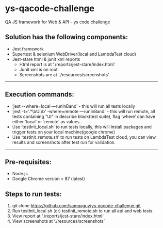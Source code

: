 # ys-qacode-challenge
QA JS framework for Web &amp; API - ys code challenge

## Solution has the following components:
* Jest framework
* Supertest & selenium WebDriver(local and LambdaTest cloud)
* Jest-stare html & junit xml reports 
  * Html report is at ‘./reports/jest-stare/index.html’
  * Junit.xml is on root
  * Screenshots are at ‘./resources/screenshots’

---
## Execution commands:
  * ‘jest --where=local —runInBand’ - this will run all tests locally
  * ‘jest -t='.*\bUI\b' -where=remote —runInBand' - this will run remote, all tests containing “UI” in describe block(test suite), flag ‘where’ can have either ‘local’ or ‘remote’ as values.
  * Use ‘testInit_local.sh’ to run tests locally, this will install packages and trigger tests on your local machine(google chrome)
  * Use ‘testInit_remote.sh’ to run tests on LambdaTest cloud, you can view results and screenshots after test run for validation.

---
## Pre-requisites:
  * Node.js
  * Google Chrome version > 87 (latest)

## Steps to run tests:
1. git clone https://github.com/samqaguy/ys-qacode-challenge.git
2. Run testInit_local.sh (or) testInit_remote.sh to run all api and web tests
3. View report at ‘./reports/jest-stare/index.html’
4. View screenshots at ‘./resources/screenshots’
